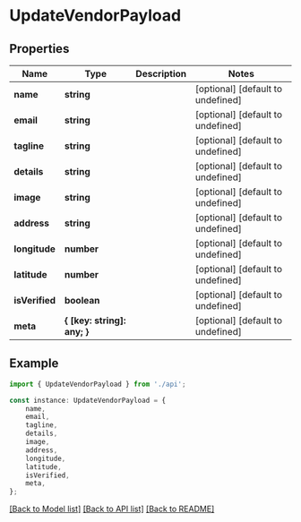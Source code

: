 # UpdateVendorPayload


## Properties

Name | Type | Description | Notes
------------ | ------------- | ------------- | -------------
**name** | **string** |  | [optional] [default to undefined]
**email** | **string** |  | [optional] [default to undefined]
**tagline** | **string** |  | [optional] [default to undefined]
**details** | **string** |  | [optional] [default to undefined]
**image** | **string** |  | [optional] [default to undefined]
**address** | **string** |  | [optional] [default to undefined]
**longitude** | **number** |  | [optional] [default to undefined]
**latitude** | **number** |  | [optional] [default to undefined]
**isVerified** | **boolean** |  | [optional] [default to undefined]
**meta** | **{ [key: string]: any; }** |  | [optional] [default to undefined]

## Example

```typescript
import { UpdateVendorPayload } from './api';

const instance: UpdateVendorPayload = {
    name,
    email,
    tagline,
    details,
    image,
    address,
    longitude,
    latitude,
    isVerified,
    meta,
};
```

[[Back to Model list]](../README.md#documentation-for-models) [[Back to API list]](../README.md#documentation-for-api-endpoints) [[Back to README]](../README.md)
